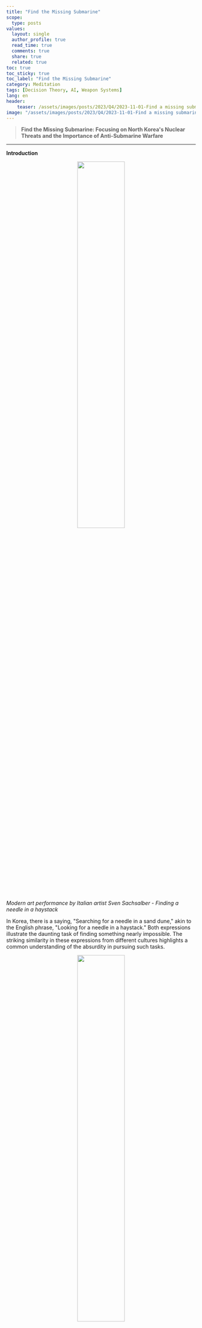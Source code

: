 ```yaml
---
title: "Find the Missing Submarine"
scope:
  type: posts
values:
  layout: single
  author_profile: true
  read_time: true
  comments: true
  share: true
  related: true
toc: true
toc_sticky: true
toc_label: "Find the Missing Submarine"
category: Meditation
tags: [Decision Theory, AI, Weapon Systems]
lang: en
header:
    teaser: /assets/images/posts/2023/Q4/2023-11-01-Find a missing submarine/1.png
image: "/assets/images/posts/2023/Q4/2023-11-01-Find a missing submarine/1.png"
---
```


<style>
  .centered-container {
      text-align: center;
  }
  figure {
      display: inline-block;
      margin: auto;
      padding: 10px;
      text-align: center;
      background-color: #fff;
  }
  figcaption {
      font-family: "Wanted Sans Variable", "Wanted Sans";
      font-size: 12px;
      color: #555;
      margin-top: 5px;
  }
</style>

> **Find the Missing Submarine: Focusing on North Korea's Nuclear Threats and the Importance of Anti-Submarine Warfare**

---

**Introduction**

<p align="center">
    <img src="/assets/images/posts/2023/Q4/2023-11-01-Find a missing submarine/1.png" style="width: 50%; height: auto;">
</p>

_Modern art performance by Italian artist Sven Sachsalber - Finding a needle in a haystack_

In Korea, there is a saying, "Searching for a needle in a sand dune," akin to the English phrase, "Looking for a needle in a haystack." Both expressions illustrate the daunting task of finding something nearly impossible. The striking similarity in these expressions from different cultures highlights a common understanding of the absurdity in pursuing such tasks.

<p align="center">
    <img src="/assets/images/posts/2023/Q4/2023-11-01-Find a missing submarine/2.png" style="width: 50%; height: auto;">
</p>

In our daily lives, situations often arise that feel as hopeless as these proverbial searches. Imagine you’ve had a heavy night of drinking, and upon waking, you realize you’ve overslept and are late for work. Your car keys are nowhere to be found, and you can’t recall where you left them. How do you find them? Or consider a more serious scenario: you’ve taken your child to a crowded amusement park, and in the throng of people, you lose their hand. How would you go about finding your child?

<p align="center">
    <img src="/assets/images/posts/2023/Q4/2023-11-01-Find a missing submarine/3.png" style="width: 50%; height: auto;">
</p>

Tasks that seem nearly impossible don’t only occur in everyday life but also on a societal and national scale, particularly in warfare. For instance, search and rescue (SAR) operations are crucial for locating and saving individuals lost in mountains or at sea. These operations span diverse environments, including urban settings, battlefields, air, and sea. If you recall the Sewol Ferry disaster, you’ll understand the vital importance of swift and effective responses. For the U.S. Coast Guard, SAR missions are among the oldest and most critical duties they perform.

<p align="center">
    <img src="/assets/images/posts/2023/Q4/2023-11-01-Find a missing submarine/4.png" style="width: 50%; height: auto;">
</p>

Recently, North Korea has been developing submarine-launched ballistic missiles (SLBMs), capable of carrying intercontinental ballistic missiles. These pose a threat not only to South Korea but also to allied territories, including the United States. The fact that these missiles can be launched from hidden submarines makes the situation even more dire. Searching for and preemptively neutralizing a submarine in the vast ocean is truly a "needle in a haystack" situation. However, history shows that such desperate situations have been overcome before. Let’s explore these cases and consider the potential for future search operations.

---

## 1. Introduction

### (1) The 2022 Defense White Paper

<p align="center">
    <img src="/assets/images/posts/2023/Q4/2023-11-01-Find a missing submarine/5.png" style="width: 50%; height: auto;">
</p>

According to South Korea’s 2022 Defense White Paper, preparations are underway to counter the escalating nuclear missile threats posed by North Korea, particularly concerning the five major defense tasks. In response, South Korea is enhancing surveillance and reconnaissance assets in collaboration with the U.S. and Japan, focusing on pre- and post-launch strategies. However, ongoing conflicts, such as the Ukraine-Israel and Russia-Ukraine wars, have lowered the nuclear threshold and diminished the significance of denuclearization. North Korea continues to advance its SLBM and submarine technologies, shifting from a minimal deterrence strategy to a limited deterrence strategy, heightening the threat level. Experts warn that South Korea could be held "nuclear hostage," suffering various socio-economic and cultural impacts.

South Korea’s military is preparing to counter these threats through the Kill Chain, KAMD, and KMPR three-axis systems. The Kill Chain and KAMD aim to showcase a "denial deterrence" strategy by preemptively tracking and neutralizing nuclear missiles. The KMPR warns of massive retaliatory strikes in response to North Korean nuclear attacks, a "punitive deterrence" strategy. However, North Korea is focusing on developing submarines and SLBM technologies with high stealth and survivability. Can the three-axis system effectively counter the more threatening SLBM?

### (2) Specifications of North Korea's Submarines and Nuclear Missiles

<p align="center">
    <img src="/assets/images/posts/2023/Q4/2023-11-01-Find a missing submarine/6.png" style="width: 50%; height: auto;">
</p>

North Korea has advanced its submarine technology through reverse engineering and assistance from major allies like Russia and China. Historically, this development has progressed from the Whiskey-class to the Romeo-class, the Shark-class, and the Yugo-class. However, all of these are small diesel submarines, noisy and too small to carry lightweight SLBMs. North Korea's SLBMs are mainly deployed on the Sinpo-class submarines or possibly on nuclear-powered submarines currently under development. (North Korea's missile miniaturization technology is believed to be world-class.) It is reported that North Korea is fully committed to advancing its submarine and nuclear missile technologies.

The currently developed nuclear missiles are estimated to have a range of 15,000 km, potentially threatening not only South Korea but also parts of the U.S. mainland. The ballistic nature of these missiles, coupled with their high speed and low radar cross-section (RCS), makes detection extremely difficult. By 2017, North Korea successfully tested the underwater launch of an SLBM and has since operationalized it.

### (3) The Importance of Anti-Submarine Warfare

<p align="center">
    <img src="/assets/images/posts/2023/Q4/2023-11-01-Find a missing submarine/7.png" style="width: 50%; height: auto;">
</p>

SLBMs pose a significant threat not only to the Korean Peninsula but to all nations globally. Therefore, to counter SLBMs, it is crucial to effectively use surveillance and reconnaissance assets to establish pre- and post-launch readiness. Anti-submarine warfare (ASW) typically involves using submarines, destroyers, and patrol aircraft, and is structured in seven stages: detection, classification, identification, tracking, command, decision, and response. To counter the continental powers of North Korea, China, and Russia, the maritime powers of South Korea, the U.S., and Japan have formed an alliance. Since 2016, joint exercises have been conducted to counter ASW. To address the shortage of reconnaissance assets, the South Korean military is focusing on developing next-generation destroyers and submarines while also showing interest in future-oriented technologies like unmanned underwater vehicles.

As submarine and SLBM technologies become more advanced, the importance of ASW continues to rise. Moreover, from a command and control perspective, it is necessary to overhaul existing doctrines to ensure the effective use of collected information for more efficient operations. However, merely increasing the scale of reconnaissance assets or collecting vast amounts of information is risky. We must consider how to make effective decisions based on these assets and information. Leveraging advanced technologies from the Fourth Industrial Revolution within the U.S. C4ISR (Command, Control, Communication, Computer, Intelligence, Surveillance, & Reconnaissance) framework will be crucial.

## 2. Main Body

### (1) Koopman's U-Boat Search Operations during World War II

<table>
 <tr>
    <p align="center">
        <img src="/assets/images/posts/2023/Q4/2023-11-01-Find a missing submarine/8.1.png" style="width: 30%; height: auto;">
        <img src="/assets/images/posts/2023/Q4/2023-11-01-Find a missing submarine/8.2.png" style="width: 50%; height: auto;">
    </p>
</tr>
</table>

<br>
  Koopman, a leading scientist of his time, established "Search Theory" to locate German U-boats during World War II. This research laid the foundation for modern Operations Research, a field that supports efficient decision-making through mathematical techniques, primarily involving statistics and mathematical modeling. Koopman’s theory focused on stationary targets and established three primary types of search theories.

### (2) The 1966 Palomares Search Operation

<p align="center">
    <img src="/assets/images/posts/2023/Q4/2023-11-01-Find a missing submarine/9.png" style="width: 50%; height: auto;">
</p>

During the Cold War, the U.S. carried out the Chrome Dome operation, where B-52 strategic bombers carrying four hydrogen bombs flew over the Arctic Ocean 24 hours a day. During one of these missions, a refueling mishap caused an explosion, resulting in the loss of the bombs. While three bombs were quickly recovered, one remained missing, prompting a search operation. The project was led by Craven, a civilian scientist with the Navy, with assistance from Daniel Wagner and his assistant Henry Richardson. However, the operation's success was limited, ultimately leading to the discovery of the damaged bomb in a Spanish tomato field.

### (3) The 1968 USS Scorpion Search Operation

<p align="center">
    <img src="/assets/images/posts/2023/Q4/2023-11-01-Find a missing submarine/10.png" style="width: 50%; height: auto;">
</p>

During the Cold War, while working on a deep-sea submarine system project, the U.S. Navy’s submarine USS Scorpion disappeared. Henry Richardson and Lawrence D. Stone were brought in to solve the problem using the Monte Carlo Sampling method and ocean current analysis, developed during the Manhattan Project. Lawrence D. Stone later established the "Optimal Search Theory."

### (4) The 1976 Collision between US Voge and Soviet K-22

<p align="center">
    <img src="/assets/images/posts/2023/Q4/2023-11-01-Find a missing submarine/11.png" style="width: 50%; height: auto;">
</p>

Nicholson, who would later become the U.S. Navy’s Mediterranean Commander, requested Henry Richardson’s help in an ASW operation to search for and detect Soviet submarines in the Mediterranean. Using techniques developed from past cases, Richardson created a program that updated data in real-time using computers. The operation, conducted by the USS Voge, successfully detected and tracked a Soviet K-22 submarine. Unable to outrun the destroyer, the submarine collided with the USS Voge and was captured.

### (5) The 2009 Air France Flight AFF447 Search Operation

<p align="center">
    <img src="/assets/images/posts/2023/Q4/2023-11-01-Find a missing submarine/12.png" style="width: 30%; height: auto;">
</p>

In 2009, Air France Flight AFF447, en route from Rio de Janeiro to Paris, went missing. Metron Inc., founded by Lawrence D. Stone, was tasked with conducting the search operation. They developed a technique by consulting experts, constructing various scenario sets, and updating probabilities based on the weight of each scenario. The search results were then used to support decision-making by operation personnel.

### (6) The U.S. Coast Guard's Automated Search and Rescue Program in 2013

<p align="center">
    <img src="/assets/images/posts/2023/Q4/2023-11-01-Find a missing submarine/13.png" style="width: 50%; height: auto;">
</p>

When people or assets are lost near the coast, finding and rescuing them quickly is a top priority for the U.S. Coast Guard. An automated program called CASP was proposed by Discenza and later developed into the SAROPS program in 2013, which incorporates real-time ocean current data. This program is known for its high performance, typically locating missing persons within 12 hours, no matter how vast the search area. By combining pre-existing information with ocean currents, the program proposes optimal search strategies.

## 3. Conclusion

As North Korea continues to advance its SLBM technology and develop submarines with high stealth and survivability, not only South Korea but the entire world is under the stress of being "nuclear hostages." South Korea is striving to overcome this crisis through its three-axis system and joint operations with the U.S. and Japan. However, practical solutions and advanced technologies are crucial for effectively overcoming these threats.

Anti-submarine warfare is akin to "finding a needle in a haystack." However, the efforts made thus far, the information to be gathered in the future, and the key intelligence assets collected through allied forces will be instrumental in developing crucial technologies. The possibility has been proven through past world wars, the Cold War, and modern history. Preliminary research suggests that responding to SLBM-equipped submarines in ASW may not be as impossible as it seems.

Optimal search technology is more about supporting effective decision-making from a command and control perspective than solving practical problems. Given the few cases where machine learning, IoT, and AI have been integrated into these systems, securing these technologies could enable us to address significant threats in future warfare.

